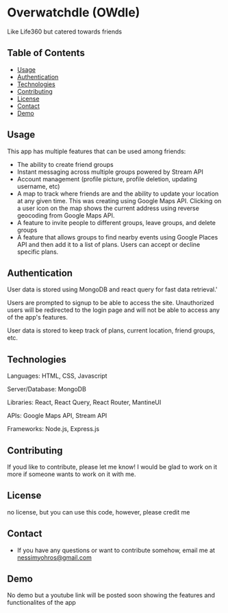 # Overwatchdle (OWdle)

Like Life360 but catered towards friends

## Table of Contents

- [Usage](#usage)
- [Authentication](#authentication)
- [Technologies](#technologies)
- [Contributing](#contributing)
- [License](#license)
- [Contact](#contact)
- [Demo](#demo)

## Usage

This app has multiple features that can be used among friends:
- The ability to create friend groups 
- Instant messaging across multiple groups powered by Stream API
- Account management (profile picture, profile deletion, updating username, etc)
- A map to track where friends are and the ability to update your location at any given time. This was creating using Google Maps API. Clicking on a user icon on the map shows the current address using reverse geocoding from Google Maps API.
- A feature to invite people to different groups, leave groups, and delete groups
- A feature that allows groups to find nearby events using Google Places API and then add it to a list of plans. Users can accept or decline specific plans.  


## Authentication

User data is stored using MongoDB and react query for fast data retrieval.'

Users are prompted to signup to be able to access the site. Unauthorized users will be redirected to the login page and will not be able to access any of the app's features. 

User data is stored to keep track of plans, current location, friend groups, etc.

## Technologies

Languages: HTML, CSS, Javascript

Server/Database: MongoDB

Libraries: React, React Query, React Router, MantineUI

APIs: Google Maps API, Stream API

Frameworks: Node.js, Express.js

## Contributing

If youd like to contribute, please let me know! I would be glad to work on it more if someone wants to work on it with me.

## License

no license, but you can use this code, however, please credit me

## Contact

- If you have any questions or want to contribute somehow, email me at nessimyohros@gmail.com

## Demo

No demo but a youtube link will be posted soon showing the features and functionalites of the app